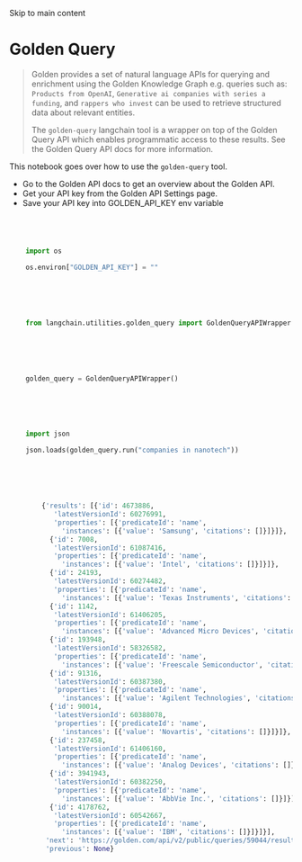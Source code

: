 

Skip to main content

# Golden Query

> Golden provides a set of natural language APIs for querying and enrichment using the Golden Knowledge Graph e.g. queries such as: `Products from OpenAI`, `Generative ai companies with series a
> funding`, and `rappers who invest` can be used to retrieve structured data about relevant entities.
>
> The `golden-query` langchain tool is a wrapper on top of the Golden Query API which enables programmatic access to these results. See the Golden Query API docs for more information.

This notebook goes over how to use the `golden-query` tool.

  * Go to the Golden API docs to get an overview about the Golden API.
  * Get your API key from the Golden API Settings page.
  * Save your API key into GOLDEN_API_KEY env variable

```python




    import os

    os.environ["GOLDEN_API_KEY"] = ""



```


```python




    from langchain.utilities.golden_query import GoldenQueryAPIWrapper



```


```python




    golden_query = GoldenQueryAPIWrapper()



```


```python




    import json

    json.loads(golden_query.run("companies in nanotech"))



```


```python




        {'results': [{'id': 4673886,
           'latestVersionId': 60276991,
           'properties': [{'predicateId': 'name',
             'instances': [{'value': 'Samsung', 'citations': []}]}]},
          {'id': 7008,
           'latestVersionId': 61087416,
           'properties': [{'predicateId': 'name',
             'instances': [{'value': 'Intel', 'citations': []}]}]},
          {'id': 24193,
           'latestVersionId': 60274482,
           'properties': [{'predicateId': 'name',
             'instances': [{'value': 'Texas Instruments', 'citations': []}]}]},
          {'id': 1142,
           'latestVersionId': 61406205,
           'properties': [{'predicateId': 'name',
             'instances': [{'value': 'Advanced Micro Devices', 'citations': []}]}]},
          {'id': 193948,
           'latestVersionId': 58326582,
           'properties': [{'predicateId': 'name',
             'instances': [{'value': 'Freescale Semiconductor', 'citations': []}]}]},
          {'id': 91316,
           'latestVersionId': 60387380,
           'properties': [{'predicateId': 'name',
             'instances': [{'value': 'Agilent Technologies', 'citations': []}]}]},
          {'id': 90014,
           'latestVersionId': 60388078,
           'properties': [{'predicateId': 'name',
             'instances': [{'value': 'Novartis', 'citations': []}]}]},
          {'id': 237458,
           'latestVersionId': 61406160,
           'properties': [{'predicateId': 'name',
             'instances': [{'value': 'Analog Devices', 'citations': []}]}]},
          {'id': 3941943,
           'latestVersionId': 60382250,
           'properties': [{'predicateId': 'name',
             'instances': [{'value': 'AbbVie Inc.', 'citations': []}]}]},
          {'id': 4178762,
           'latestVersionId': 60542667,
           'properties': [{'predicateId': 'name',
             'instances': [{'value': 'IBM', 'citations': []}]}]}],
         'next': 'https://golden.com/api/v2/public/queries/59044/results/?cursor=eyJwb3NpdGlvbiI6IFsxNzYxNiwgIklCTS04M1lQM1oiXX0%3D&pageSize=10',
         'previous': None}



```
